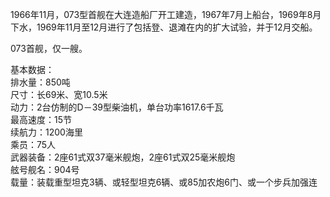 1966年11月，073型首舰在大连造船厂开工建造，1967年7月上船台，1969年8月下水，1969年11月至12月进行了包括登、退滩在内的扩大试验，并于12月交船。

073首舰，仅一艘。

基本数据：  
排水量：850吨  
尺寸：长69米、宽10.5米  
动力：2台仿制的D－39型柴油机，单台功率1617.6千瓦  
最高速度：15节  
续航力：1200海里  
乘员：75人  
武器装备：2座61式双37毫米舰炮，2座61式双25毫米舰炮  
舷号舰名：904号  
载量：装载重型坦克3辆、或轻型坦克6辆、或85加农炮6门、或一个步兵加强连  
